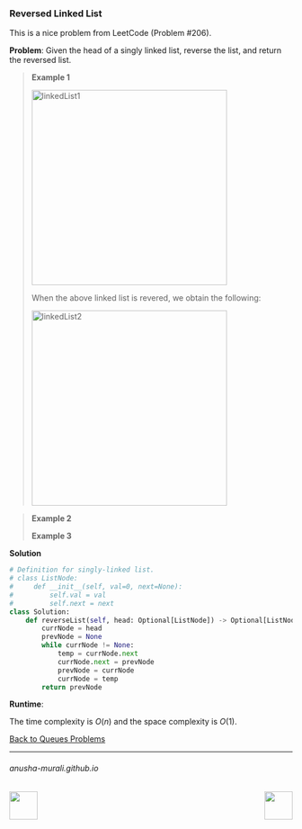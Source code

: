 ### Reversed Linked List

This is a nice problem from LeetCode (Problem #206). 

**Problem**: Given the head of a singly linked list, reverse the list, and return the reversed list.

> **Example 1**
>
> <img width="347" alt="linkedList1" src="https://github.com/user-attachments/assets/8bb94037-3146-43c2-ad09-e728420703a2" />
>
> When the above linked list is revered, we obtain the following:
> 
> <img width="347" alt="linkedList2" src="https://github.com/user-attachments/assets/066c49a4-de3b-420e-b2c7-63ba1a9f747f" />

> **Example 2**
>
> **Example 3**
>
> 

**Solution**

```python
# Definition for singly-linked list.
# class ListNode:
#     def __init__(self, val=0, next=None):
#         self.val = val
#         self.next = next
class Solution:
    def reverseList(self, head: Optional[ListNode]) -> Optional[ListNode]:
        currNode = head
        prevNode = None
        while currNode != None:
            temp = currNode.next
            currNode.next = prevNode
            prevNode = currNode
            currNode = temp
        return prevNode
```


**Runtime**: 

The time complexity is $O(n)$ and the space complexity is $O(1)$.

[Back to Queues Problems](./problems.md)

* * *
###### anusha-murali.github.io

<img src="https://github.com/anusha-murali/anusha-murali.github.io/assets/111596338/639243aa-2857-4595-a65a-7852762bb002" width="50" height="50" align="left">

[<img src="https://github.com/user-attachments/assets/989cfb30-4fb8-40f8-a812-8a054869aa32" width="50" height="50" align="right">](../index.md)
